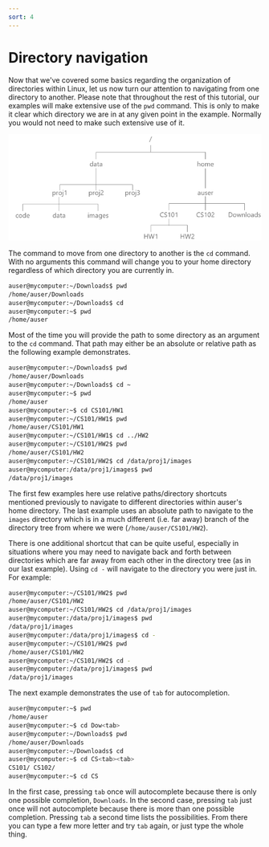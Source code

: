 ```yaml
---
sort: 4
---
```


# Directory navigation

Now that we've covered some basics regarding the organization of directories within Linux, let us now turn our attention
to navigating from one directory to another.  Please note that throughout the rest of this tutorial, our examples will
make extensive use of the `pwd` command.  This is only to make it clear which directory we are in at any given point
in the example.  Normally you would not need to make such extensive use of it.

![Linux directory structure for navigation example](../images/filesystem2.jpg)

The command to move from one directory to another is the `cd` command.  With no arguments this command
will change you to your home directory regardless of which directory you are currently in.

```bash
auser@mycomputer:~/Downloads$ pwd
/home/auser/Downloads
auser@mycomputer:~/Downloads$ cd
auser@mycomputer:~$ pwd
/home/auser
```

Most of the time you will provide the path to some directory as an argument to the `cd` command.  That path
may either be an absolute or relative path as the following example demonstrates.

```bash
auser@mycomputer:~/Downloads$ pwd
/home/auser/Downloads
auser@mycomputer:~/Downloads$ cd ~
auser@mycomputer:~$ pwd
/home/auser
auser@mycomputer:~$ cd CS101/HW1
auser@mycomputer:~/CS101/HW1$ pwd
/home/auser/CS101/HW1
auser@mycomputer:~/CS101/HW1$ cd ../HW2
auser@mycomputer:~/CS101/HW2$ pwd
/home/auser/CS101/HW2
auser@mycomputer:~/CS101/HW2$ cd /data/proj1/images
auser@mycomputer:/data/proj1/images$ pwd
/data/proj1/images
```

The first few examples here use relative paths/directory shortcuts mentioned previously to navigate to different 
directories within auser's home directory.  The last example uses an absolute path to navigate to the `images` 
directory which is in a much different (i.e. far away) branch of the directory tree from where we were (`/home/auser/CS101/HW2`).

There is one additional shortcut that can be quite useful, especially in situations where you may need to navigate back and forth
between directories which are far away from each other in the directory tree (as in our last example).  Using `cd -` will navigate
to the directory you were just in.  For example:

```bash
auser@mycomputer:~/CS101/HW2$ pwd
/home/auser/CS101/HW2
auser@mycomputer:~/CS101/HW2$ cd /data/proj1/images
auser@mycomputer:/data/proj1/images$ pwd
/data/proj1/images
auser@mycomputer:/data/proj1/images$ cd -
auser@mycomputer:~/CS101/HW2$ pwd
/home/auser/CS101/HW2
auser@mycomputer:~/CS101/HW2$ cd -
auser@mycomputer:/data/proj1/images$ pwd
/data/proj1/images
```

The next example demonstrates the use of `tab` for autocompletion.

```bash
auser@mycomputer:~$ pwd
/home/auser
auser@mycomputer:~$ cd Dow<tab>
auser@mycomputer:~/Downloads$ pwd
/home/auser/Downloads
auser@mycomputer:~/Downloads$ cd
auser@mycomputer:~$ cd CS<tab><tab>
CS101/ CS102/
auser@mycomputer:~$ cd CS
```
In the first case, pressing `tab` once will autocomplete because there is only one possible completion, `Downloads`.  In the second 
case, pressing `tab` just once will not autocomplete because there is more than one possible completion.  Pressing `tab` a 
second time lists the possibilities.  From there you can type a few more letter and try `tab` again, or just type the whole thing.
